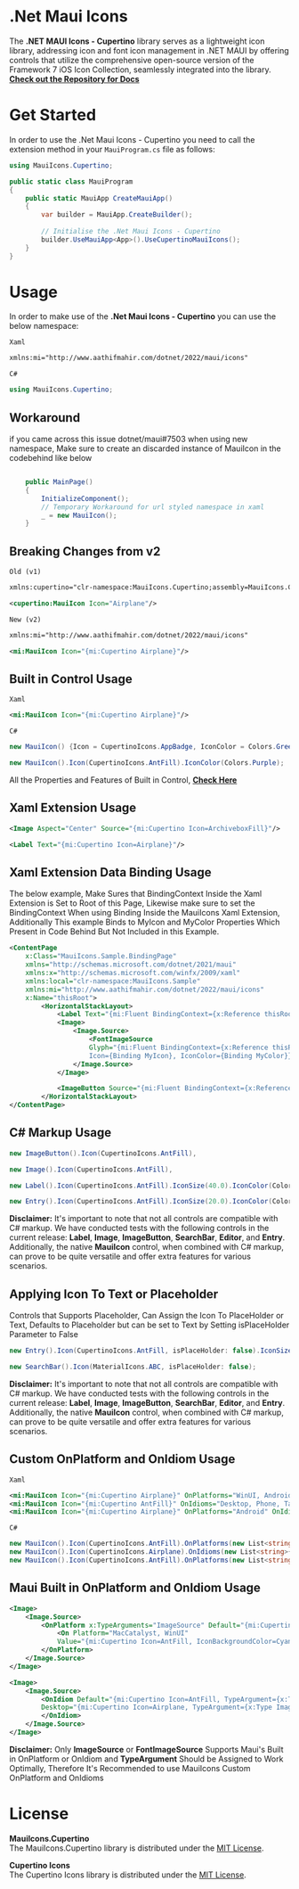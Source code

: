 # .Net Maui Icons

The **.NET MAUI Icons - Cupertino** library serves as a lightweight icon library, addressing icon and font icon management in .NET MAUI by offering controls that utilize the comprehensive open-source version of the Framework 7 iOS Icon Collection, seamlessly integrated into the library.
**[Check out the Repository for Docs](https://github.com/AathifMahir/MauiIcons)**

# Get Started
In order to use the .Net Maui Icons - Cupertino you need to call the extension method in your `MauiProgram.cs` file as follows:

```csharp
using MauiIcons.Cupertino;

public static class MauiProgram
{
	public static MauiApp CreateMauiApp()
	{
		var builder = MauiApp.CreateBuilder();
		
		// Initialise the .Net Maui Icons - Cupertino
		builder.UseMauiApp<App>().UseCupertinoMauiIcons();
	}
}
```

# Usage


In order to make use of the **.Net Maui Icons - Cupertino** you can use the below namespace:

`Xaml`

```xml
xmlns:mi="http://www.aathifmahir.com/dotnet/2022/maui/icons"
```

`C#`
```csharp
using MauiIcons.Cupertino;
```

## Workaround

if you came across this issue dotnet/maui#7503 when using new namespace, Make sure to create an discarded instance of MauiIcon in the codebehind like below

```csharp

    public MainPage()
    {
        InitializeComponent();
        // Temporary Workaround for url styled namespace in xaml
        _ = new MauiIcon();
    }

```

## Breaking Changes from v2

`Old (v1)`

```xml
xmlns:cupertino="clr-namespace:MauiIcons.Cupertino;assembly=MauiIcons.Cupertino"

<cupertino:MauiIcon Icon="Airplane"/>
```

`New (v2)`

```xml
xmlns:mi="http://www.aathifmahir.com/dotnet/2022/maui/icons"

<mi:MauiIcon Icon="{mi:Cupertino Airplane}"/>
```

## Built in Control Usage

`Xaml`
```xml
<mi:MauiIcon Icon="{mi:Cupertino Airplane}"/>
```
`C#`
```csharp
new MauiIcon() {Icon = CupertinoIcons.AppBadge, IconColor = Colors.Green};

new MauiIcon().Icon(CupertinoIcons.AntFill).IconColor(Colors.Purple);
```

All the Properties and Features of Built in Control, **[Check Here](https://github.com/AathifMahir/MauiIcons)**


## Xaml Extension Usage
```xml
<Image Aspect="Center" Source="{mi:Cupertino Icon=ArchiveboxFill}"/>

<Label Text="{mi:Cupertino Icon=Airplane}"/>
```

## Xaml Extension Data Binding Usage

The below example, Make Sures that BindingContext Inside the Xaml Extension is Set to Root of this Page, Likewise make sure to set the BindingContext When using Binding Inside the MauiIcons Xaml Extension, Additionally This example Binds to MyIcon and MyColor Properties Which Present in Code Behind But Not Included in this Example.
```xml
<ContentPage
    x:Class="MauiIcons.Sample.BindingPage"
    xmlns="http://schemas.microsoft.com/dotnet/2021/maui"
    xmlns:x="http://schemas.microsoft.com/winfx/2009/xaml"
    xmlns:local="clr-namespace:MauiIcons.Sample"
    xmlns:mi="http://www.aathifmahir.com/dotnet/2022/maui/icons"
    x:Name="thisRoot">
        <HorizontalStackLayout>
            <Label Text="{mi:Fluent BindingContext={x:Reference thisRoot}, Icon={Binding MyIcon}, IconColor={Binding MyColor}}" />
            <Image>
                <Image.Source>
                    <FontImageSource 
                    Glyph="{mi:Fluent BindingContext={x:Reference thisRoot}, 
                    Icon={Binding MyIcon}, IconColor={Binding MyColor}}" />
                </Image.Source>
            </Image>

            <ImageButton Source="{mi:Fluent BindingContext={x:Reference thisRoot}, Icon={Binding MyIcon}, IconColor={Binding MyColor}" />
        </HorizontalStackLayout>
</ContentPage>
```

## C# Markup Usage

```csharp
new ImageButton().Icon(CupertinoIcons.AntFill),

new Image().Icon(CupertinoIcons.AntFill),

new Label().Icon(CupertinoIcons.AntFill).IconSize(40.0).IconColor(Colors.Red),

new Entry().Icon(CupertinoIcons.AntFill).IconSize(20.0).IconColor(Colors.Aqua),
```

**Disclaimer:** It's important to note that not all controls are compatible with C# markup. We have conducted tests with the following controls in the current release: **Label**, **Image**, **ImageButton**, **SearchBar**, **Editor**, and **Entry**. Additionally, the native **MauiIcon** control, when combined with C# markup, can prove to be quite versatile and offer extra features for various scenarios.

## Applying Icon To Text or Placeholder
Controls that Supports Placeholder, Can Assign the Icon To PlaceHolder or Text, 
Defaults to Placeholder but can be set to Text by Setting isPlaceHolder Parameter to False

```csharp
new Entry().Icon(CupertinoIcons.AntFill, isPlaceHolder: false).IconSize(20.0).IconColor(Colors.Aqua);

new SearchBar().Icon(MaterialIcons.ABC, isPlaceHolder: false);
```

**Disclaimer:** It's important to note that not all controls are compatible with C# markup. We have conducted tests with the following controls in the current release: **Label**, **Image**, **ImageButton**, **SearchBar**, **Editor**, and **Entry**. Additionally, the native **MauiIcon** control, when combined with C# markup, can prove to be quite versatile and offer extra features for various scenarios.

## Custom OnPlatform and OnIdiom Usage
`Xaml`

```xml
<mi:MauiIcon Icon="{mi:Cupertino Airplane}" OnPlatforms="WinUI, Android, MacCatalyst"/>
<mi:MauiIcon Icon="{mi:Cupertino AntFill}" OnIdioms="Desktop, Phone, Tablet"/>
<mi:MauiIcon Icon="{mi:Cupertino Airplane}" OnPlatforms="Android" OnIdioms="Phone"/>
```

`C#`
```csharp
new MauiIcon().Icon(CupertinoIcons.AntFill).OnPlatforms(new List<string>{"WinUI", "Android"});
new MauiIcon().Icon(CupertinoIcons.Airplane).OnIdioms(new List<string>{"Desktop", "Phone"});
new MauiIcon().Icon(CupertinoIcons.AntFill).OnPlatforms(new List<string>{"WinUI", "Android"}).OnIdioms(new List<string>{"Desktop", "Phone"});
```

## Maui Built in OnPlatform and OnIdiom Usage

```xml
<Image>
    <Image.Source>
        <OnPlatform x:TypeArguments="ImageSource" Default="{mi:Cupertino Icon=Airplane, TypeArgument={x:Type ImageSource}}">
            <On Platform="MacCatalyst, WinUI" 
			Value="{mi:Cupertino Icon=AntFill, IconBackgroundColor=Cyan, TypeArgument={x:Type ImageSource}}"/>
        </OnPlatform>
    </Image.Source>
</Image>

<Image>
    <Image.Source>
        <OnIdiom Default="{mi:Cupertino Icon=AntFill, TypeArgument={x:Type ImageSource}}" 
		Desktop="{mi:Cupertino Icon=Airplane, TypeArgument={x:Type ImageSource}}">
        </OnIdiom>
    </Image.Source>
</Image>

```
**Disclaimer:**  Only **ImageSource** or **FontImageSource** Supports Maui's Built in OnPlatform or OnIdiom and **TypeArgument** Should be Assigned to Work Optimally, Therefore It's Recommended to use MauiIcons Custom OnPlatform and OnIdioms

# License

**MauiIcons.Cupertino**  
The MauiIcons.Cupertino library is distributed under the [MIT License](https://github.com/AathifMahir/MauiIcons/blob/master/LICENSE).

**Cupertino Icons**  
The Cupertino Icons library is distributed under the [MIT License](https://github.com/framework7io/framework7-icons/blob/master/LICENSE).

